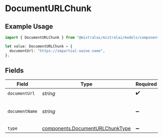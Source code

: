 # DocumentURLChunk

## Example Usage

```typescript
import { DocumentURLChunk } from "@mistralai/mistralai/models/components";

let value: DocumentURLChunk = {
  documentUrl: "https://impartial-swine.name",
};
```

## Fields

| Field                                                                              | Type                                                                               | Required                                                                           | Description                                                                        |
| ---------------------------------------------------------------------------------- | ---------------------------------------------------------------------------------- | ---------------------------------------------------------------------------------- | ---------------------------------------------------------------------------------- |
| `documentUrl`                                                                      | *string*                                                                           | :heavy_check_mark:                                                                 | N/A                                                                                |
| `documentName`                                                                     | *string*                                                                           | :heavy_minus_sign:                                                                 | The filename of the document                                                       |
| `type`                                                                             | [components.DocumentURLChunkType](../../models/components/documenturlchunktype.md) | :heavy_minus_sign:                                                                 | N/A                                                                                |